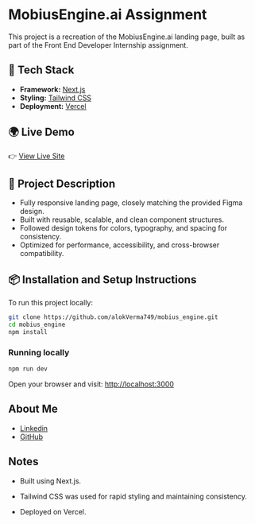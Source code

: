 # MobiusEngine.ai Assignment

This project is a recreation of the MobiusEngine.ai landing page, built as part of the Front End Developer Internship assignment.

## 🚀 Tech Stack
- **Framework:** [Next.js](https://nextjs.org/)
- **Styling:** [Tailwind CSS](https://tailwindcss.com/)
- **Deployment:** [Vercel](https://vercel.com/)

## 🌍 Live Demo
👉 [View Live Site](https://mobius-engine.vercel.app/)

## 📑 Project Description
- Fully responsive landing page, closely matching the provided Figma design.
- Built with reusable, scalable, and clean component structures.
- Followed design tokens for colors, typography, and spacing for consistency.
- Optimized for performance, accessibility, and cross-browser compatibility.

## 📦 Installation and Setup Instructions

To run this project locally:

```bash
git clone https://github.com/alokVerma749/mobius_engine.git
cd mobius_engine
npm install
```

### Running locally

```bash
npm run dev
```

Open your browser and visit:
[http://localhost:3000](http://localhost:3000)

## About Me

* [Linkedin](https://www.linkedin.com/in/alok-verma-71106a1a0/)
* [GitHub](https://github.com/alokVerma749/)

## Notes

* Built using Next.js.

* Tailwind CSS was used for rapid styling and maintaining consistency.

* Deployed on Vercel.
